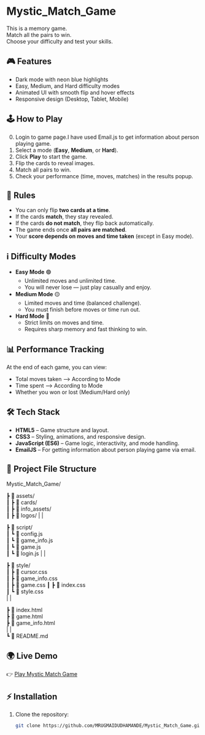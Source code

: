 # Mystic_Match_Game

This is a memory game.  
Match all the pairs to win.  
Choose your difficulty and test your skills.

## 🎮 Features
- Dark mode with neon blue highlights
- Easy, Medium, and Hard difficulty modes
- Animated UI with smooth flip and hover effects
- Responsive design (Desktop, Tablet, Mobile)

## 🕹️ How to Play
0. Login to game page.I have used Email.js to get information about person playing game.
1. Select a mode (**Easy**, **Medium**, or **Hard**).
2. Click **Play** to start the game.
3. Flip the cards to reveal images.
4. Match all pairs to win.
5. Check your performance (time, moves, matches) in the results popup.

## 📜 Rules
- You can only flip **two cards at a time**.  
- If the cards **match**, they stay revealed.  
- If the cards **do not match**, they flip back automatically.  
- The game ends once **all pairs are matched**.  
- Your **score depends on moves and time taken** (except in Easy mode).  

## ℹ️ Difficulty Modes
- **Easy Mode** 🟢  
  - Unlimited moves and unlimited time.  
  - You will never lose — just play casually and enjoy.  
- **Medium Mode** 🟡  
  - Limited moves and time (balanced challenge).  
  - You must finish before moves or time run out.  
- **Hard Mode** 🔴  
  - Strict limits on moves and time.  
  - Requires sharp memory and fast thinking to win.  

## 📊 Performance Tracking
At the end of each game, you can view:  
- Total moves taken  --> According to Mode
- Time spent         --> According to Mode
- Whether you won or lost (Medium/Hard only)  

## 🛠️ Tech Stack
- **HTML5** – Game structure and layout.  
- **CSS3** – Styling, animations, and responsive design.  
- **JavaScript (ES6)** – Game logic, interactivity, and mode handling.  
- **EmailJS** – For getting information about person playing game via email.  

## 📂 Project File Structure

Mystic_Match_Game/

 ┣ 📂 assets/             
 ┃ ┣ 📂 cards/            
 ┃ ┣ 📂 info_assets/      
 ┃ ┣ 📂 logos/ 
 | |
 
 ┣ 📂 script/                 
 ┃ ┗ 📜 config.js           
 ┃ ┗ 📜 game_info.js           
 ┃ ┗ 📜 game.js            
 ┃ ┗ 📜 login.js
 | |
 
 ┣ 📂 style/                
 ┃ ┣ 📜 cursor.css         
 ┃ ┣ 📜 game_info.css          
 ┃ ┣ 📜 game.css 
 ┃ ┣ 📜 index.css  
 ┃ ┗ 📜 style.css  
 | | 
 
 ┣ 📜 index.html          
 ┣ 📜 game.html   
 ┣ 📜 game_info.html           
 | |                               
 ┗ 📜 README.md 

 ## 🌍 Live Demo
👉 [Play Mystic Match Game](https://MRUGMAIDUDHAMANDE.github.io/Mystic_Match_Game/)           

## ⚡ Installation
1. Clone the repository:
   ```bash
   git clone https://github.com/MRUGMAIDUDHAMANDE/Mystic_Match_Game.git
